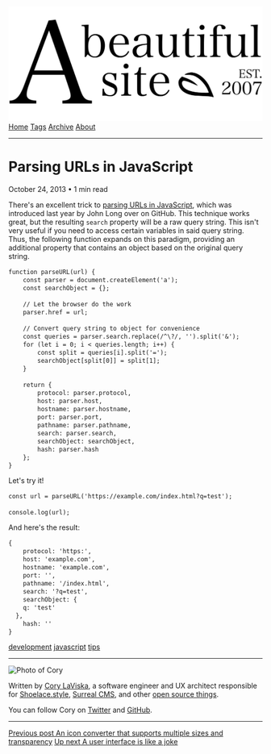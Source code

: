 <a href="../../index.html" class="header-link"><img src="../../images/logos/wordmark.svg" alt="A Beautiful Site" class="wordmark" /></a> <a href="../../index.html" class="nav-item">Home</a> <a href="../../tags/index.html" class="nav-item">Tags</a> <a href="../index.html" class="nav-item">Archive</a> <a href="../../about/index.html" class="nav-item">About</a>

------------------------------------------------------------------------

Parsing URLs in JavaScript
==========================

October 24, 2013 • 1 min read

There's an excellent trick to [parsing URLs in JavaScript](https://gist.github.com/jlong/2428561), which was introduced last year by John Long over on GitHub. This technique works great, but the resulting `search` property will be a raw query string. This isn't very useful if you need to access certain variables in said query string. Thus, the following function expands on this paradigm, providing an additional property that contains an object based on the original query string.

    function parseURL(url) {
        const parser = document.createElement('a');
        const searchObject = {};

        // Let the browser do the work
        parser.href = url;

        // Convert query string to object for convenience
        const queries = parser.search.replace(/^\?/, '').split('&');
        for (let i = 0; i < queries.length; i++) {
            const split = queries[i].split('=');
            searchObject[split[0]] = split[1];
        }

        return {
            protocol: parser.protocol,
            host: parser.host,
            hostname: parser.hostname,
            port: parser.port,
            pathname: parser.pathname,
            search: parser.search,
            searchObject: searchObject,
            hash: parser.hash
        };
    }

Let's try it!

    const url = parseURL('https://example.com/index.html?q=test');

    console.log(url);

And here's the result:

    {
        protocol: 'https:',
        host: 'example.com',
        hostname: 'example.com',
        port: '',
        pathname: '/index.html',
        search: '?q=test',
        searchObject: {
        q: 'test'
      },
        hash: ''
    }

<a href="../../tags/development/index.html" class="post-tag">development</a> <a href="../../tags/javascript/index.html" class="post-tag">javascript</a> <a href="../../tags/tips/index.html" class="post-tag">tips</a>

------------------------------------------------------------------------

<img src="http://0.gravatar.com/avatar/bf1b3b95fd5b096a3592247c29667b33?s=512" alt="Photo of Cory" class="avatar avatar-small" />

Written by [Cory LaViska](../../index-4.html), a software engineer and UX architect responsible for [Shoelace.style](https://shoelace.style/), [Surreal CMS](https://www.surrealcms.com/), and other [open source things](https://github.com/claviska).

You can follow Cory on [Twitter](https://twitter.com/bgooonz) and [GitHub](https://github.com/claviska).

------------------------------------------------------------------------

<a href="../an-icon-converter-that-supports-multiple-sizes-and-transparency/index.html" class="post-nav-previous"><span class="small">Previous post</span> An icon converter that supports multiple sizes and transparency</a> <a href="../a-user-interface-is-like-a-joke/index.html" class="post-nav-next"><span class="small">Up next</span> A user interface is like a joke</a>
